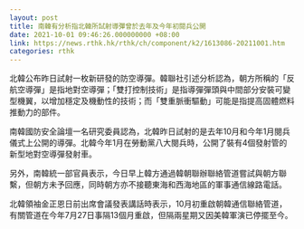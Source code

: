 ```yaml
---
layout: post
title: 南韓有分析指北韓所試射導彈曾於去年及今年初閱兵公開
date: 2021-10-01 09:46:26.000000000 +08:00
link: https://news.rthk.hk/rthk/ch/component/k2/1613086-20211001.htm
categories: rthk
---
```


北韓公布昨日試射一枚新研發的防空導彈。韓聯社引述分析認為，朝方所稱的「反航空導彈」是指地對空導彈；「雙打控制技術」是指導彈彈頭與中間部分安裝可變型機翼，以增加穩定及機動性的技術；而「雙重脈衝驅動」可能是指提高固體燃料推動力的部件。

南韓國防安全論壇一名研究委員認為，北韓昨日試射的是去年10月和今年1月閱兵儀式上公開的導彈。北韓今年1月在勞動黨八大閱兵時，公開了裝有4個發射管的新型地對空導彈發射車。

另外，南韓統一部官員表示，今日早上韓方通過韓朝聯辦聯絡管道嘗試與朝方聯繫，但朝方未予回應，同時朝方亦不接聽東海和西海地區的軍事通信線路電話。

北韓領袖金正恩日前出席會議發表講話時表示，10月初重啟朝韓通信聯絡管道，有關管道在今年7月27日事隔13個月重啟，但隔兩星期又因美韓軍演已停擺至今。
